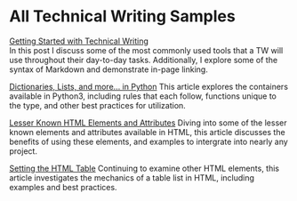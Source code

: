 # All Technical Writing Samples

[Getting Started with Technical Writing](https://jeffreygraessley.com/blog/2023/getting-started-with-technical-writing)  
In this post I discuss some of the most commonly used tools that a TW will use throughout their day-to-day tasks. Additionally, I explore some of the syntax of Markdown and demonstrate in-page linking.

[Dictionaries, Lists, and more... in Python](https://jeffreygraessley.com/blog/2023/dictionaries-lists-and-more)
This article explores the containers available in Python3, including rules that each follow, functions unique to the type, and other best practices for utilization. 

[Lesser Known HTML Elements and Attributes](https://jeffreygraessley.com/blog/2023/lesser-known-html-elements-and-attributes)
Diving into some of the lesser known elements and attributes available in HTML, this article discusses the benefits of using these elements, and examples to intergrate into nearly any project.

[Setting the HTML Table](https://jeffreygraessley.com/blog/2023/setting-the-html-table)
Continuing to examine other HTML elements, this article investigates the mechanics of a table list in HTML, including examples and best practices. 
